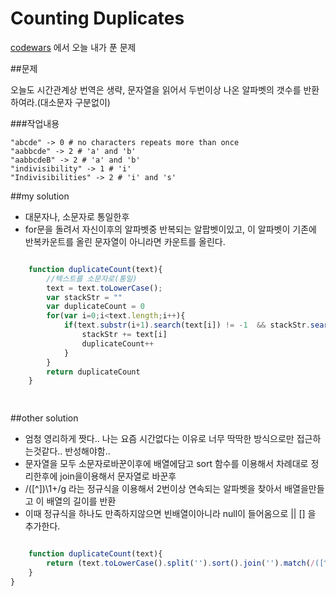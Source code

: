 Counting Duplicates
=============================================
[codewars](www.codewars.com) 에서 오늘 내가 푼 문제

##문제

오늘도 시간관계상 번역은 생략, 문자열을 읽어서 두번이상 나온 알파벳의 갯수를 반환하여라.(대소문자 구분없이)


###작업내용
 

```
"abcde" -> 0 # no characters repeats more than once
"aabbcde" -> 2 # 'a' and 'b'
"aabbcdeB" -> 2 # 'a' and 'b'
"indivisibility" -> 1 # 'i'
"Indivisibilities" -> 2 # 'i' and 's'

```



##my solution

- 대문자나, 소문자로 통일한후
- for문을 돌려서 자신이후의 알파벳중 반복되는 알팝벳이있고, 이 알파벳이 기존에 반복카운트를 올린 문자열이 아니라면 카운트를 올린다.

```javascript

    function duplicateCount(text){
        //텍스트를 소문자로(통일)
        text = text.toLowerCase();
        var stackStr = ""
        var duplicateCount = 0
        for(var i=0;i<text.length;i++){
            if(text.substr(i+1).search(text[i]) != -1  && stackStr.search(text[i]) == -1 ){
                stackStr += text[i]
                duplicateCount++
            }
        }
        return duplicateCount
    }

   
```




##other solution

- 엄청 영리하게 짯다.. 나는 요즘 시간없다는 이유로 너무 딱딱한 방식으로만 접근하는것같다.. 반성해야함..
- 문자열을 모두 소문자로바꾼이후에 배열에담고 sort 함수를 이용해서 차례대로 정리한후에 join을이용해서 문자열로 바꾼후
- /([^])\1+/g 라는 정규식을 이용해서 2번이상 연속되는 알파벳을 찾아서 배열을만들고 이 배열의 길이를 반환
- 이때 정규식을 하나도 만족하지않으면 빈배열이아니라 null이 들어옴으로 || [] 을 추가한다.


```javascript

    function duplicateCount(text){
        return (text.toLowerCase().split('').sort().join('').match(/([^])\1+/g) || []).length;
    }
}    

